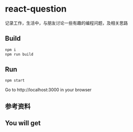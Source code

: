 # react-question

记录工作，生活中，与朋友讨论一些有趣的编程问题，及相关思路

## Build

```bash
npm i
npm run build
```

## Run

```bash
npm start
```

Go to http://localhost:3000 in your browser

## 参考资料

## You will get
